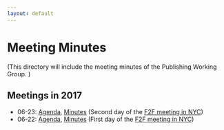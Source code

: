 ```yaml
---
layout: default
---
```


# Meeting Minutes

(This directory will include the meeting minutes of the Publishing Working Group. )

## Meetings in 2017
* 06-23: [Agenda](https://www.w3.org/dpub/IG/wiki/June_2017_F2F#Second_Day), [Minutes]() (Second day of the [F2F meeting in NYC](../F2F/2017.06.NYC))
* 06-22: [Agenda](https://www.w3.org/dpub/IG/wiki/June_2017_F2F#First_day), [Minutes](2017/2017-06-22-minutes) (First day of the [F2F meeting in NYC](../F2F/2017.06.NYC))
